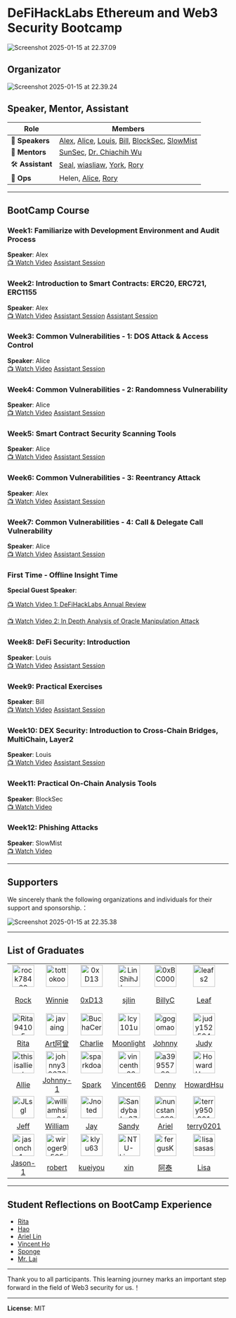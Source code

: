 # DeFiHackLabs Ethereum and Web3 Security Bootcamp

![Screenshot 2025-01-15 at 22.37.09](https://hackmd.io/_uploads/rkdKdrSPJe.png)


## Organizator
![Screenshot 2025-01-15 at 22.39.24](https://hackmd.io/_uploads/B1qouSSvye.png)

## Speaker, Mentor, Assistant

| **Role**   | **Members**                              |
|------------|------------------------------------------|
| 🎤 **Speakers** | [Alex](https://x.com/0xAlex_Liao), [Alice](https://x.com/AliceHsu_kou), [Louis](https://x.com/0xlouistsai), [Bill](https://x.com/hibillh), [BlockSec](https://x.com/BlockSecTeam), [SlowMist](https://x.com/SlowMist_Team) |
| 🌟 **Mentors**  | [SunSec](https://x.com/1nf0s3cpt), [Dr. Chiachih Wu ](https://x.com/chiachih_wu)             |
| 🛠️ **Assistant**     | [Seal](https://github.com/finn79426), [wiasliaw](https://x.com/wiasliaw), [York](https://x.com/YorkChang01), [Rory](https://github.com/0xRory)           |
| 🎯 **Ops**      | Helen, [Alice](https://x.com/AliceHsu_kou), [Rory](https://github.com/0xRory)                  |

---

## BootCamp Course

### Week1: Familiarize with Development Environment and Audit Process
**Speaker**: Alex  
[📺 Watch Video](https://www.youtube.com/watch?v=LTvE3HayxOk)
[Assistant Session](https://youtu.be/USFy_AUdkLw)

### Week2: Introduction to Smart Contracts: ERC20, ERC721, ERC1155
**Speaker**: Alex  
[📺 Watch Video](https://www.youtube.com/watch?v=JIZQmIEVVSE)
[Assistant Session](https://youtu.be/lWgeOpV0YCo)
[Assistant Session](https://youtu.be/pWVJewQixkg)

### Week3: Common Vulnerabilities - 1: DOS Attack & Access Control
**Speaker**: Alice  
[📺 Watch Video](https://www.youtube.com/watch?v=sL9rfKnjJ8U)
[Assistant Session](https://www.youtube.com/watch?v=SSo6jDQxiTE)

### Week4: Common Vulnerabilities - 2: Randomness Vulnerability
**Speaker**: Alice  
[📺 Watch Video](https://www.youtube.com/watch?v=YcmAnXtbuKI)
[Assistant Session](https://youtu.be/jaw787qfVn0)

### Week5: Smart Contract Security Scanning Tools
**Speaker**: Alice  
[📺 Watch Video](https://www.youtube.com/watch?v=i8i-MVAiOEg)
[Assistant Session](https://youtu.be/Yr9kmyBWNdM)

### Week6: Common Vulnerabilities - 3: Reentrancy Attack
**Speaker**: Alex  
[📺 Watch Video](https://www.youtube.com/watch?v=ozxRjpCd6-8)
[Assistant Session](https://youtu.be/COkQeceIGcU)

### Week7: Common Vulnerabilities - 4: Call & Delegate Call Vulnerability
**Speaker**: Alice  
[📺 Watch Video](https://www.youtube.com/watch?v=2fEgjMvEEyE)
[Assistant Session](https://youtu.be/hUWUUKsB7Gw)

### First Time - Offline Insight Time  
**Special Guest Speaker**:  
 
[📺 Watch Video 1: DeFiHackLabs Annual Review](https://www.youtube.com/watch?v=khsLKq49uP0)
 
[📺 Watch Video 2: In Depth Analysis of Oracle Manipulation Attack](https://www.youtube.com/watch?v=ud192QZGn44)

### Week8: DeFi Security: Introduction
**Speaker**: Louis  
[📺 Watch Video](https://www.youtube.com/watch?v=0a97QKTx6-E)
[Assistant Session](https://youtu.be/mE5xNMsZ1WY)

### Week9: Practical Exercises
**Speaker**: Bill  
[📺 Watch Video](https://www.youtube.com/watch?v=9swJf-KmCRs)
[Assistant Session](https://youtu.be/gdpucj-Zcyk)

### Week10: DEX Security: Introduction to Cross-Chain Bridges, MultiChain, Layer2
**Speaker**: Louis  
[📺 Watch Video](https://www.youtube.com/watch?v=T82LnYNQ3yQ)
[Assistant Session](https://youtu.be/zx_NFj5lbsQ)

### Week11: Practical On-Chain Analysis Tools
**Speaker**: BlockSec  
[📺 Watch Video](https://www.youtube.com/watch?v=rI5EwOCFJuQ )

### Week12: Phishing Attacks
**Speaker**: SlowMist  
[📺 Watch Video](https://www.youtube.com/watch?v=NhBAjvca5Rc)

---

## Supporters

We sincerely thank the following organizations and individuals for their support and sponsorship.：

![Screenshot 2025-01-15 at 22.35.38](https://hackmd.io/_uploads/Hyi6wHBvkg.png)

---

## List of Graduates

<table>
  <!-- 第 1 組：前 10 位 -->
  <tr>
    <!-- 圖片列 (10 欄) -->
    <td style="text-align:center;"><img src="https://github.com/rock78469.png" width="50" alt="rock78469"></td>
    <td style="text-align:center;"><img src="https://github.com/tottokoooo.png" width="50" alt="tottokoooo"></td>
    <td style="text-align:center;"><img src="https://github.com/0xD13.png" width="50" alt="0xD13"></td>
    <td style="text-align:center;"><img src="https://github.com/LinShihJhang.png" width="50" alt="LinShihJhang"></td>
    <td style="text-align:center;"><img src="https://github.com/0xBC000.png" width="50" alt="0xBC000"></td>
    <td style="text-align:center;"><img src="https://github.com/leafs2.png" width="50" alt="leafs2"></td>
    <td style="text-align:center;"><img src="https://github.com/nghdavid.png" width="50" alt="nghdavid"></td>
    <td style="text-align:center;"><img src="https://github.com/JimMasSS.png" width="50" alt="JimMasSS"></td>
    <td style="text-align:center;"><img src="https://github.com/Aronyu127.png" width="50" alt="Aronyu127"></td>
    <td style="text-align:center;"><img src="https://github.com/clarkwtc.png" width="50" alt="clarkwtc"></td>
  </tr>
  <tr>
    <!-- 對應姓名列 (10 欄) -->
    <td style="text-align:center;"><a href="https://github.com/rock78469" target="_blank">Rock</a></td>
    <td style="text-align:center;"><a href="https://github.com/tottokoooo" target="_blank">Winnie</a></td>
    <td style="text-align:center;"><a href="https://github.com/0xD13" target="_blank">0xD13</a></td>
    <td style="text-align:center;"><a href="https://github.com/LinShihJhang" target="_blank">sjlin</a></td>
    <td style="text-align:center;"><a href="https://github.com/0xBC000" target="_blank">BillyC</a></td>
    <td style="text-align:center;"><a href="https://github.com/leafs2" target="_blank">Leaf</a></td>
    <td style="text-align:center;"><a href="https://github.com/nghdavid" target="_blank">比特之神</a></td>
    <td style="text-align:center;"><a href="https://github.com/JimMasSS" target="_blank">賴賴</a></td>
    <td style="text-align:center;"><a href="https://github.com/Aronyu127" target="_blank">Aron</a></td>
    <td style="text-align:center;"><a href="https://github.com/clarkwtc" target="_blank">Clark</a></td>
  </tr>

  <!-- 第 2 組：第 11~20 位 -->
  <tr>
    <td style="text-align:center;"><img src="https://github.com/Rita94105.png" width="50" alt="Rita94105"></td>
    <td style="text-align:center;"><img src="https://github.com/javaing.png" width="50" alt="javaing"></td>
    <td style="text-align:center;"><img src="https://github.com/BuchaCero.png" width="50" alt="BuchaCero"></td>
    <td style="text-align:center;"><img src="https://github.com/lcy101u.png" width="50" alt="lcy101u"></td>
    <td style="text-align:center;"><img src="https://github.com/gogomaomao.png" width="50" alt="gogomaomao"></td>
    <td style="text-align:center;"><img src="https://github.com/judy152534.png" width="50" alt="judy152534"></td>
    <td style="text-align:center;"><img src="https://github.com/Pan-John.png" width="50" alt="Pan-John"></td>
    <td style="text-align:center;"><img src="https://github.com/CT77777.png" width="50" alt="CT77777"></td>
    <td style="text-align:center;"><img src="https://github.com/0x-Ichi.png" width="50" alt="0x-Ichi"></td>
    <td style="text-align:center;"><img src="https://github.com/gardennn.png" width="50" alt="gardennn"></td>
  </tr>
  <tr>
    <td style="text-align:center;"><a href="https://github.com/Rita94105" target="_blank">Rita</a></td>
    <td style="text-align:center;"><a href="https://github.com/javaing" target="_blank">Art阿曾</a></td>
    <td style="text-align:center;"><a href="https://github.com/BuchaCero" target="_blank">Charlie</a></td>
    <td style="text-align:center;"><a href="https://github.com/lcy101u" target="_blank">Moonlight</a></td>
    <td style="text-align:center;"><a href="https://github.com/gogomaomao" target="_blank">Johnny</a></td>
    <td style="text-align:center;"><a href="https://github.com/judy152534" target="_blank">Judy</a></td>
    <td style="text-align:center;"><a href="https://github.com/Pan-John" target="_blank">PJ</a></td>
    <td style="text-align:center;"><a href="https://github.com/CT77777" target="_blank">CT</a></td>
    <td style="text-align:center;"><a href="https://github.com/0x-Ichi" target="_blank">奕其</a></td>
    <td style="text-align:center;"><a href="https://github.com/gardennn" target="_blank">Yuan</a></td>
  </tr>

  <!-- 第 3 組：第 21~30 位 -->
  <tr>
    <td style="text-align:center;"><img src="https://github.com/thisisalliet.png" width="50" alt="thisisalliet"></td>
    <td style="text-align:center;"><img src="https://github.com/johnny30678.png" width="50" alt="johnny30678"></td>
    <td style="text-align:center;"><img src="https://github.com/sparkdoaz.png" width="50" alt="sparkdoaz"></td>
    <td style="text-align:center;"><img src="https://github.com/vincentho66.png" width="50" alt="vincentho66"></td>
    <td style="text-align:center;"><img src="https://github.com/a39955720.png" width="50" alt="a39955720"></td>
    <td style="text-align:center;"><img src="https://github.com/HowardHsuuu.png" width="50" alt="HowardHsuuu"></td>
    <td style="text-align:center;"><img src="https://github.com/udooer.png" width="50" alt="udooer"></td>
    <td style="text-align:center;"><img src="https://github.com/MussinaLin.png" width="50" alt="MussinaLin"></td>
    <td style="text-align:center;"><img src="https://github.com/hujw.png" width="50" alt="hujw"></td>
    <td style="text-align:center;"><img src="https://github.com/bamboochen92518.png" width="50" alt="bamboochen92518"></td>
  </tr>
  <tr>
    <td style="text-align:center;"><a href="https://github.com/thisisalliet" target="_blank">Allie</a></td>
    <td style="text-align:center;"><a href="https://github.com/johnny30678" target="_blank">Johnny-1</a></td>
    <td style="text-align:center;"><a href="https://github.com/sparkdoaz" target="_blank">Spark</a></td>
    <td style="text-align:center;"><a href="https://github.com/vincentho66" target="_blank">Vincent66</a></td>
    <td style="text-align:center;"><a href="https://github.com/a39955720" target="_blank">Denny</a></td>
    <td style="text-align:center;"><a href="https://github.com/HowardHsuuu" target="_blank">HowardHsu</a></td>
    <td style="text-align:center;"><a href="https://github.com/udooer" target="_blank">Shane</a></td>
    <td style="text-align:center;"><a href="https://github.com/MussinaLin" target="_blank">Mussina</a></td>
    <td style="text-align:center;"><a href="https://github.com/hujw" target="_blank">hujw</a></td>
    <td style="text-align:center;"><a href="https://github.com/bamboochen92518" target="_blank">陳竹欣</a></td>
  </tr>

  <!-- 第 4 組：第 31~40 位 -->
  <tr>
    <td style="text-align:center;"><img src="https://github.com/JLsgl.png" width="50" alt="JLsgl"></td>
    <td style="text-align:center;"><img src="https://github.com/williamhsiao0403.png" width="50" alt="williamhsiao0403"></td>
    <td style="text-align:center;"><img src="https://github.com/Jnoted.png" width="50" alt="Jnoted"></td>
    <td style="text-align:center;"><img src="https://github.com/Sandybaby07.png" width="50" alt="Sandybaby07"></td>
    <td style="text-align:center;"><img src="https://github.com/nuncstans0321.png" width="50" alt="nuncstans0321"></td>
    <td style="text-align:center;"><img src="https://github.com/terry950201.png" width="50" alt="terry950201"></td>
    <td style="text-align:center;"><img src="https://github.com/marvelshan.png" width="50" alt="marvelshan"></td>
    <td style="text-align:center;"><img src="https://github.com/ChecheHuang.png" width="50" alt="ChecheHuang"></td>
    <td style="text-align:center;"><img src="https://github.com/SpC242.png" width="50" alt="SpC242"></td>
    <td style="text-align:center;"><img src="https://github.com/Jung0x12.png" width="50" alt="Jung0x12"></td>
  </tr>
  <tr>
    <td style="text-align:center;"><a href="https://github.com/JLsgl" target="_blank">Jeff</a></td>
    <td style="text-align:center;"><a href="https://github.com/williamhsiao0403" target="_blank">William</a></td>
    <td style="text-align:center;"><a href="https://github.com/Jnoted" target="_blank">Jay</a></td>
    <td style="text-align:center;"><a href="https://github.com/Sandybaby07" target="_blank">Sandy</a></td>
    <td style="text-align:center;"><a href="https://github.com/nuncstans0321" target="_blank">Ariel</a></td>
    <td style="text-align:center;"><a href="https://github.com/terry950201" target="_blank">terry0201</a></td>
    <td style="text-align:center;"><a href="https://github.com/marvelshan" target="_blank">Zaki</a></td>
    <td style="text-align:center;"><a href="https://github.com/ChecheHuang" target="_blank">車車</a></td>
    <td style="text-align:center;"><a href="https://github.com/SpC242" target="_blank">Sponge</a></td>
    <td style="text-align:center;"><a href="https://github.com/Jung0x12" target="_blank">Jung</a></td>
  </tr>

  <!-- 第 5 組：第 41~50 位 -->
  <tr>
    <td style="text-align:center;"><img src="https://github.com/jasonch1u.png" width="50" alt="jasonch1u"></td>
    <td style="text-align:center;"><img src="https://github.com/wiroger9595.png" width="50" alt="wiroger9595"></td>
    <td style="text-align:center;"><img src="https://github.com/klyu63.png" width="50" alt="klyu63"></td>
    <td style="text-align:center;"><img src="https://github.com/NTU-king-james.png" width="50" alt="NTU-king-james"></td>
    <td style="text-align:center;"><img src="https://github.com/fergusKe.png" width="50" alt="fergusKe"></td>
    <td style="text-align:center;"><img src="https://github.com/lisasasasa.png" width="50" alt="lisasasasa"></td>
    <td style="text-align:center;"><img src="https://github.com/maplerichie.png" width="50" alt="maplerichie"></td>
    <td style="text-align:center;"><img src="https://github.com/yochan06.png" width="50" alt="yochan06"></td>
    <td style="text-align:center;"><img src="https://github.com/HowardHsuuu.png" width="50" alt="HowardHsuuu"></td>
    <td style="text-align:center;"><img src="https://github.com/udooer.png" width="50" alt="udooer"></td>
  </tr>
  <tr>
    <td style="text-align:center;"><a href="https://github.com/jasonch1u" target="_blank">Jason-1</a></td>
    <td style="text-align:center;"><a href="https://github.com/wiroger9595" target="_blank">robert</a></td>
    <td style="text-align:center;"><a href="https://github.com/klyu63" target="_blank">kueiyou</a></td>
    <td style="text-align:center;"><a href="https://github.com/NTU-king-james" target="_blank">xin</a></td>
    <td style="text-align:center;"><a href="https://github.com/fergusKe" target="_blank">阿泰</a></td>
    <td style="text-align:center;"><a href="https://github.com/lisasasasa" target="_blank">Lisa</a></td>
    <td style="text-align:center;"><a href="https://github.com/maplerichie" target="_blank">likkee</a></td>
    <td style="text-align:center;"><a href="https://github.com/yochan06" target="_blank">yuchan</a></td>
    <td style="text-align:center;"><a href="https://github.com/HowardHsuuu" target="_blank">HowardHsu</a></td>
    <td style="text-align:center;"><a href="https://github.com/udooer" target="_blank">Shane</a></td>
  </tr>
</table>


---
## Student Reflections on BootCamp Experience

- [Rita](https://pse.is/72udnk)  
- [Hao](https://x.com/KuanHaoChen2/status/1878404993113616480)
- [Ariel Lin](https://x.com/ariellin_0321/status/1879057848598172120?t=H81avjoZtwykIN7VI0-n5A&s=19)  
- [Vincent Ho](https://x.com/vincentho66/status/1879899531300798507?s=46)  
- [Sponge](https://x.com/sponge_242/status/1879905744595882007)    
- [Mr. Lai](https://x.com/jun_lai99330/status/1880126584801448124)   


---

Thank you to all participants. This learning journey marks an important step forward in the field of Web3 security for us.！

---

**License**: MIT

